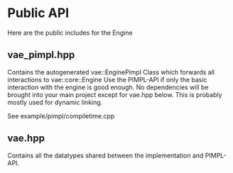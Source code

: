 # Public API
Here are the public includes for the Engine

## vae_pimpl.hpp
Contains the autogenerated vae::EnginePimpl Class which forwards all interactions to vae::core::Engine
Use the PIMPL-API if only the basic interaction with the engine is good enough.
No dependencies will be brought into your main project except for vae.hpp below.
This is probably mostly used for dynamic linking.

See example/pimpl/compiletime.cpp

## vae.hpp
Contains all the datatypes shared between the implementation and PIMPL-API.



